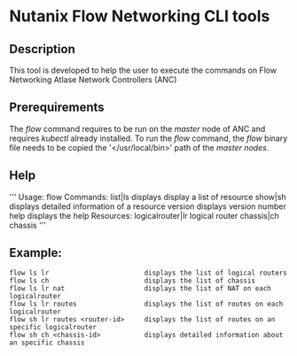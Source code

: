 # Nutanix Flow Networking CLI tools
## Description
This tool is developed to help the user to execute the commands on Flow Networking Atlase Network Controllers (ANC)

## Prerequirements
The *flow* command requires to be run on the *master* node of ANC and requires *kubectl* already installed. To run the *flow* command, the *flow* binary file needs to be copied the '</usr/local/bin>' path of the *master nodes*.

## Help
'''
Usage:
    flow <command> <resource>
Commands:
    list|ls                           displays display a list of resource
    show|sh                           displays detailed information of a resource
    version                           displays version number
    help                              displays the help
Resources:
    logicalrouter|lr                  logical router
    chassis|ch                        chassis
'''
    

## Example:
    flow ls lr                        displays the list of logical routers
    flow ls ch                        displays the list of chassis
    flow ls lr nat                    displays the list of NAT on each logicalrouter
    flow ls lr routes                 displays the list of routes on each logicalrouter
    flow sh lr routes <router-id>     displays the list of routes on an specific logicalrouter
    flow sh ch <chassis-id>           displays detailed information about an specific chassis
